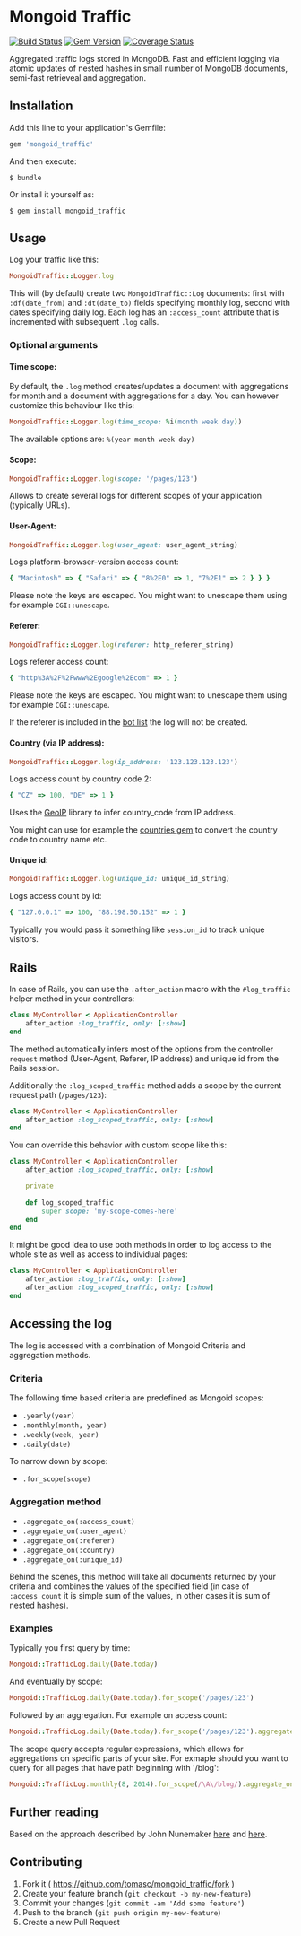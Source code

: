 # Mongoid Traffic

[![Build Status](https://travis-ci.org/tomasc/mongoid_traffic.svg)](https://travis-ci.org/tomasc/mongoid_traffic) [![Gem Version](https://badge.fury.io/rb/mongoid_traffic.svg)](http://badge.fury.io/rb/mongoid_traffic) [![Coverage Status](https://img.shields.io/coveralls/tomasc/mongoid_traffic.svg)](https://coveralls.io/r/tomasc/mongoid_traffic)

Aggregated traffic logs stored in MongoDB. Fast and efficient logging via atomic updates of nested hashes in small number of MongoDB documents, semi-fast retrieveal and aggregation.

## Installation

Add this line to your application's Gemfile:

```Ruby
gem 'mongoid_traffic'
```

And then execute:

```
$ bundle
```

Or install it yourself as:

```
$ gem install mongoid_traffic
```

## Usage

Log your traffic like this:

```Ruby
MongoidTraffic::Logger.log
```

This will (by default) create two `MongoidTraffic::Log` documents: first with `:df(date_from)` and `:dt(date_to)` fields specifying monthly log, second with dates specifying daily log. Each log has an `:access_count` attribute that is incremented with subsequent `.log` calls.

### Optional arguments

#### Time scope:

By default, the `.log` method creates/updates a document with aggregations for month and a document with aggregations for a day. You can however customize this behaviour like this:

```Ruby
MongoidTraffic::Logger.log(time_scope: %i(month week day))
```

The available options are: `%(year month week day)`

#### Scope:

```Ruby
MongoidTraffic::Logger.log(scope: '/pages/123')
```

Allows to create several logs for different scopes of your application (typically URLs).

#### User-Agent:

```Ruby
MongoidTraffic::Logger.log(user_agent: user_agent_string)
```

Logs platform-browser-version access count:

```Ruby
{ "Macintosh" => { "Safari" => { "8%2E0" => 1, "7%2E1" => 2 } } }
```

Please note the keys are escaped. You might want to unescape them using for example `CGI::unescape`.

#### Referer:

```Ruby
MongoidTraffic::Logger.log(referer: http_referer_string)
```

Logs referer access count:

```Ruby
{ "http%3A%2F%2Fwww%2Egoogle%2Ecom" => 1 }
```

Please note the keys are escaped. You might want to unescape them using for example `CGI::unescape`.

If the referer is included in the [bot list](http://www.user-agents.org/allagents.xml) the log will not be created.

#### Country (via IP address):

```Ruby
MongoidTraffic::Logger.log(ip_address: '123.123.123.123')
```

Logs access count by country code 2:

```Ruby
{ "CZ" => 100, "DE" => 1 }
```

Uses the [GeoIP](https://github.com/cjheath/geoip) library to infer country_code from IP address.

You might can use for example the [countries gem](https://github.com/hexorx/countries) to convert the country code to country name etc.

#### Unique id:

```Ruby
MongoidTraffic::Logger.log(unique_id: unique_id_string)
```

Logs access count by id:

```Ruby
{ "127.0.0.1" => 100, "88.198.50.152" => 1 }
```

Typically you would pass it something like `session_id` to track unique visitors.

## Rails

In case of Rails, you can use the `.after_action` macro with the `#log_traffic` helper method in your controllers:

```Ruby
class MyController < ApplicationController
	after_action :log_traffic, only: [:show]
end
```

The method automatically infers most of the options from the controller `request` method (User-Agent, Referer, IP address) and unique id from the Rails session.

Additionally the `:log_scoped_traffic` method adds a scope by the current request path (`/pages/123`):

```Ruby
class MyController < ApplicationController
	after_action :log_scoped_traffic, only: [:show]
end
```

You can override this behavior with custom scope like this:

```Ruby
class MyController < ApplicationController
	after_action :log_scoped_traffic, only: [:show]

	private
	
	def log_scoped_traffic
		super scope: 'my-scope-comes-here'
	end
end
```

It might be good idea to use both methods in order to log access to the whole site as well as access to individual pages:

```Ruby
class MyController < ApplicationController
	after_action :log_traffic, only: [:show]
	after_action :log_scoped_traffic, only: [:show]
end
```

## Accessing the log

The log is accessed with a combination of Mongoid Criteria and aggregation methods. 

### Criteria

The following time based criteria are predefined as Mongoid scopes:

* `.yearly(year)`
* `.monthly(month, year)`
* `.weekly(week, year)`
* `.daily(date)`

To narrow down by scope:

* `.for_scope(scope)`

### Aggregation method

* `.aggregate_on(:access_count)`
* `.aggregate_on(:user_agent)`
* `.aggregate_on(:referer)`
* `.aggregate_on(:country)`
* `.aggregate_on(:unique_id)`

Behind the scenes, this method will take all documents returned by your criteria and combines the values of the specified field (in case of `:access_count` it is simple sum of the values, in other cases it is sum of nested hashes).

### Examples

Typically you first query by time:

```Ruby
Mongoid::TrafficLog.daily(Date.today)
```

And eventually by scope:

```Ruby
Mongoid::TrafficLog.daily(Date.today).for_scope('/pages/123')
```

Followed by an aggregation. For example on access count:

```Ruby
Mongoid::TrafficLog.daily(Date.today).for_scope('/pages/123').aggregate_on(:access_count)
```

The scope query accepts regular expressions, which allows for aggregations on specific parts of your site. For exmaple should you want to query for all pages that have path beginning with '/blog':

```Ruby
Mongoid::TrafficLog.monthly(8, 2014).for_scope(/\A\/blog/).aggregate_on(:country)
```

## Further reading

Based on the approach described by John Nunemaker [here](http://www.railstips.org/blog/archives/2011/06/28/counters-everywhere/) and [here](http://www.railstips.org/blog/archives/2011/07/31/counters-everywhere-part-2/).

## Contributing

1. Fork it ( https://github.com/tomasc/mongoid_traffic/fork )
2. Create your feature branch (`git checkout -b my-new-feature`)
3. Commit your changes (`git commit -am 'Add some feature'`)
4. Push to the branch (`git push origin my-new-feature`)
5. Create a new Pull Request
